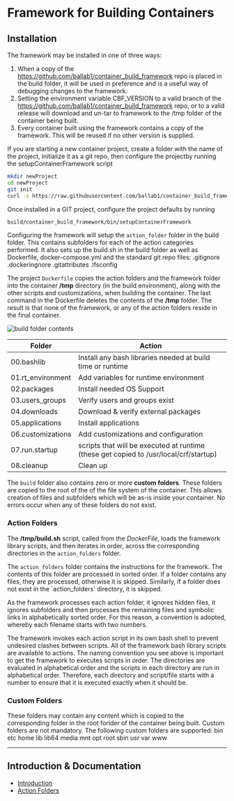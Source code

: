 # Framework for Building Containers

## Installation

The framework may be installed in one of three ways:
1. When a copy of the https://github.com/ballab1/container_build_framework repo is placed in the build folder, it will be used in preference and is a useful way of debugging changes to the framework.
2. Setting the environment variable CBF_VERSION to a valid branch of the https://github.com/ballab1/container_build_framework repo, or to a valid release will download and un-tar to framework to the /tmp folder of the container being built.
3. Every container built using the framework contains a copy of the framework. This will be reused if no other version is supplied.

If you are starting a new container project, create a folder with the name of the project, initialize it as a git repo, then configure the projectby running the setupContainerFramework script
```bash
mkdir newProject
cd newProject
git init
curl -s https://raw.githubusercontent.com/ballab1/container_build_framework/master/bin/setupContainerFramework | bash
```

Once installed in a GIT project, configure the project defaults by running
```bash
build/container_build_framework/bin/setupContainerFramework
```

Configuring the framework will setup the `action_folder` folder in the build folder. This contains subfolders for each of the action categories performed. It also sets up the build.sh in the build folder as well as Dockerfile, docker-compose.yml and the standard git repo files: .gitignore .dockeringnore .gitattributes .lfsconfig


The project `Dockerfile` copies the action folders and the framework folder into the container **/tmp** directory (in the build environment), along with the other scripts and customizations, when building the container. The last command in the Dockerfile deletes the contents of the **/tmp** folder. The result is that none of the framework, or any of the action folders reside in the final container.

![build folder contents](./build_folder_contents.png)


Folder | Action
--- | ---
00.bashlib |  Install any bash libraries needed at build time or runtime
01.rt_environment |  Add variables for runtime environment
02.packages |  Install needed OS Support
03.users_groups | Verify users and groups exist
04.downloads | Download & verify external packages
05.applications | Install applications
06.customizations | Add customizations and configuration
07.run.startup | scripts that will be executed at runtime (these get copied to /usr/local/crf/startup)
08.cleanup | Clean up


The `build` folder also contains zero or more **custom folders**. These folders are copied to the root of the of the file system of the container.
This allows creation of files and subfolders which will be as-is inside your container. No errors occur when any of these folders do not exist.

### Action Folders
The **/tmp/build.sh** script, called from the *DockerFile*, loads the framework library scripts, and then iterates in order, across the corresponding directories in the `action_folders` folder.

The `action_folders` folder contains the instructions for the framework. The contents of this folder are processed in sorted order.
If a folder contains any files, they are processed, otherwise it is skipped. Similarly, if a folder does not exist in the `action_folders' directory, it is skipped.

As the framework processes each action folder, it ignores hidden files, it ignores subfolders and then processes the remaining files and symbolic links in alphabetically sorted order.
For this reason, a convention is adopted, whereby each filename starts with two numbers.

The framework invokes each action script in its own bash shell to prevent undesired clashes between scripts. All of the framework bash library scripts are available to actions.  The naming convention you see above is important to get the framework to executes scripts in order.  The directories are evaluated in alphabetical order and the scripts in each directory are run in alphabetical order.  Therefore, each directory and script/file starts with a number to ensure that it is executed exactly when it should be.


### Custom Folders
These folders may contain any content which is copied to the corresponding folder in the root forlder of the container being built.
Custom folders are not mandatory. The following custom folders are supported:
bin etc home lib lib64 media mnt opt root sbin usr var www


**************

## Introduction & Documentation
- [Introduction](../README.md)
- [Action Folders](./ActionFolders.md)
